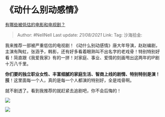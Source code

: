 # 《动什么别动感情》
[有哪些被低估的电影和电视剧？](https://www.zhihu.com/question/265149894/answer/382044415)

> Author: #NellNell
> Last update: *21/08/2021*
> Link:
> Tag:
> 沙海拾金:

我来推荐一部被严重低估的电视剧！《动什么别动感情》唐大年导演，赵赵编剧，主演有陶虹，张涵予，韩影，还有好多看着眼熟叫不出名字的老戏骨！特别特别好看！简直跟《我爱我家》有的一拼！对家庭、事业、爱情的刻画甩出这两年的IP剧十万八千里。

**你们要的独立职业女性、丰富细腻的家庭生活、智商上线的剧情、特别特别是演！技**！这里面每一个人，真的是每一个人都演的特别好，全是戏骨啊。

就不剧透了。看到我推荐的就赶紧去追剧吧，你不会后悔的！

![](https://pica.zhimg.com/50/v2-dddd01e3fd320ecf83f19bd2483607f8_720w.jpg?source=c8b7c179)

![](https://pica.zhimg.com/80/v2-dddd01e3fd320ecf83f19bd2483607f8_720w.jpg?source=c8b7c179)
